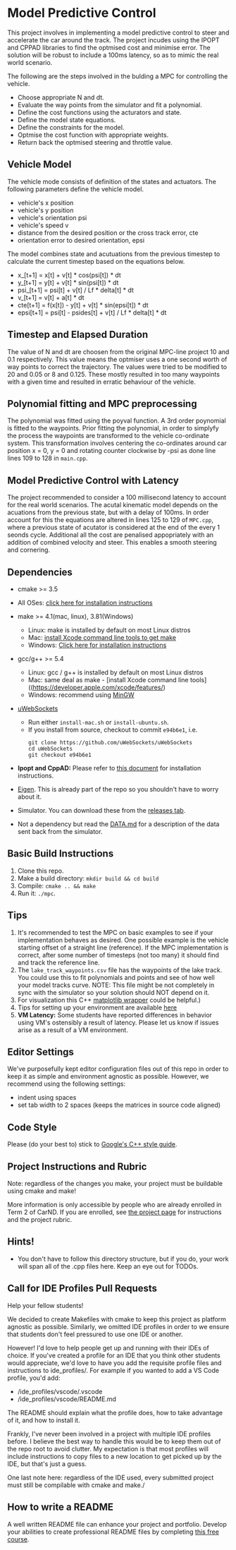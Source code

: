 # Model Predictive Control

This project involves in implementing a model predictive control to steer and accelerate the car around the track. The project incudes using the IPOPT and CPPAD libraries to find the optmised cost and minimise error. The solution will be robust to include a 100ms latency, so as to mimic the real world scenario.

The following are the steps involved in the bulding a MPC for controlling the vehicle.

- Choose appropriate N and dt.
- Evaluate the way points from the simulator and fit a polynomial.
- Define the cost functions using the acturators and state.
- Define the model state equations.
- Define the constraints for the model.
- Optmise the cost function with appropriate weights.
- Return back the optmised steering and throttle value.

## Vehicle Model

The vehicle mode consists of definition of the states and actuators. The following parameters define the vehicle model.

- vehicle's x position
- vehicle's y position
- vehicle's orientation psi
- vehicle's speed v
- distance from the desired position or the cross track error, cte
- orientation error to desired orientation, epsi

The model combines state and acutuations from the previous timestep to calculate the current timestep based on the equations below.

- x_[t+1] = x[t] + v[t] * cos(psi[t]) * dt
- y_[t+1] = y[t] + v[t] * sin(psi[t]) * dt
- psi_[t+1] = psi[t] + v[t] / Lf * delta[t] * dt
- v_[t+1] = v[t] + a[t] * dt
- cte[t+1] = f(x[t]) - y[t] + v[t] * sin(epsi[t]) * dt
- epsi[t+1] = psi[t] - psides[t] + v[t] / Lf * delta[t] * dt

## Timestep and Elapsed Duration

The value of N and dt are choosen from the original MPC-line project 10 and 0.1 respectively. This value means the optmiser uses a one second worth of way points to correct the trajectory. The values were tried to be modified to 20 and 0.05 or 8 and 0.125. These mostly resulted in too many waypoints with a given time and resulted in erratic behaviour of the vehicle.

## Polynomial fitting and MPC preprocessing

The polynomial was fitted using the poyval function. A 3rd order poynomial is fitted to the waypoints. Prior fitting the polynomial, in order to simplyfy the process the waypoints are transformed to the vehicle co-ordinate system. This transformation involves centering the co-ordinates around car position x = 0, y = 0 and rotating counter clockwise by -psi as done line lines 109 to 128 in `main.cpp`.

## Model Predictive Control with Latency

The project recommended to consider a 100 millisecond latency to account for the real world scenarios. The acutal kinematic model depends on the acuations from the previous state, but with a delay of 100ms. In order account for this the equations are altered in lines 125 to 129 of `MPC.cpp`, where a previous state of acutator is considered at the end of the every 1 seonds cycle. Additional all the cost are penalised appopriately with an addition of combined velocity and steer. This enables a smooth steering and cornering.

## Dependencies

* cmake >= 3.5
 * All OSes: [click here for installation instructions](https://cmake.org/install/)
* make >= 4.1(mac, linux), 3.81(Windows)
  * Linux: make is installed by default on most Linux distros
  * Mac: [install Xcode command line tools to get make](https://developer.apple.com/xcode/features/)
  * Windows: [Click here for installation instructions](http://gnuwin32.sourceforge.net/packages/make.htm)
* gcc/g++ >= 5.4
  * Linux: gcc / g++ is installed by default on most Linux distros
  * Mac: same deal as make - [install Xcode command line tools]((https://developer.apple.com/xcode/features/)
  * Windows: recommend using [MinGW](http://www.mingw.org/)
* [uWebSockets](https://github.com/uWebSockets/uWebSockets)
  * Run either `install-mac.sh` or `install-ubuntu.sh`.
  * If you install from source, checkout to commit `e94b6e1`, i.e.
    ```
    git clone https://github.com/uWebSockets/uWebSockets
    cd uWebSockets
    git checkout e94b6e1
    ```

* **Ipopt and CppAD:** Please refer to [this document](https://github.com/udacity/CarND-MPC-Project/blob/master/install_Ipopt_CppAD.md) for installation instructions.
* [Eigen](http://eigen.tuxfamily.org/index.php?title=Main_Page). This is already part of the repo so you shouldn't have to worry about it.
* Simulator. You can download these from the [releases tab](https://github.com/udacity/self-driving-car-sim/releases).
* Not a dependency but read the [DATA.md](./DATA.md) for a description of the data sent back from the simulator.


## Basic Build Instructions

1. Clone this repo.
2. Make a build directory: `mkdir build && cd build`
3. Compile: `cmake .. && make`
4. Run it: `./mpc`.

## Tips

1. It's recommended to test the MPC on basic examples to see if your implementation behaves as desired. One possible example
is the vehicle starting offset of a straight line (reference). If the MPC implementation is correct, after some number of timesteps
(not too many) it should find and track the reference line.
2. The `lake_track_waypoints.csv` file has the waypoints of the lake track. You could use this to fit polynomials and points and see of how well your model tracks curve. NOTE: This file might be not completely in sync with the simulator so your solution should NOT depend on it.
3. For visualization this C++ [matplotlib wrapper](https://github.com/lava/matplotlib-cpp) could be helpful.)
4.  Tips for setting up your environment are available [here](https://classroom.udacity.com/nanodegrees/nd013/parts/40f38239-66b6-46ec-ae68-03afd8a601c8/modules/0949fca6-b379-42af-a919-ee50aa304e6a/lessons/f758c44c-5e40-4e01-93b5-1a82aa4e044f/concepts/23d376c7-0195-4276-bdf0-e02f1f3c665d)
5. **VM Latency:** Some students have reported differences in behavior using VM's ostensibly a result of latency.  Please let us know if issues arise as a result of a VM environment.

## Editor Settings

We've purposefully kept editor configuration files out of this repo in order to
keep it as simple and environment agnostic as possible. However, we recommend
using the following settings:

* indent using spaces
* set tab width to 2 spaces (keeps the matrices in source code aligned)

## Code Style

Please (do your best to) stick to [Google's C++ style guide](https://google.github.io/styleguide/cppguide.html).

## Project Instructions and Rubric

Note: regardless of the changes you make, your project must be buildable using
cmake and make!

More information is only accessible by people who are already enrolled in Term 2
of CarND. If you are enrolled, see [the project page](https://classroom.udacity.com/nanodegrees/nd013/parts/40f38239-66b6-46ec-ae68-03afd8a601c8/modules/f1820894-8322-4bb3-81aa-b26b3c6dcbaf/lessons/b1ff3be0-c904-438e-aad3-2b5379f0e0c3/concepts/1a2255a0-e23c-44cf-8d41-39b8a3c8264a)
for instructions and the project rubric.

## Hints!

* You don't have to follow this directory structure, but if you do, your work
  will span all of the .cpp files here. Keep an eye out for TODOs.

## Call for IDE Profiles Pull Requests

Help your fellow students!

We decided to create Makefiles with cmake to keep this project as platform
agnostic as possible. Similarly, we omitted IDE profiles in order to we ensure
that students don't feel pressured to use one IDE or another.

However! I'd love to help people get up and running with their IDEs of choice.
If you've created a profile for an IDE that you think other students would
appreciate, we'd love to have you add the requisite profile files and
instructions to ide_profiles/. For example if you wanted to add a VS Code
profile, you'd add:

* /ide_profiles/vscode/.vscode
* /ide_profiles/vscode/README.md

The README should explain what the profile does, how to take advantage of it,
and how to install it.

Frankly, I've never been involved in a project with multiple IDE profiles
before. I believe the best way to handle this would be to keep them out of the
repo root to avoid clutter. My expectation is that most profiles will include
instructions to copy files to a new location to get picked up by the IDE, but
that's just a guess.

One last note here: regardless of the IDE used, every submitted project must
still be compilable with cmake and make./

## How to write a README
A well written README file can enhance your project and portfolio.  Develop your abilities to create professional README files by completing [this free course](https://www.udacity.com/course/writing-readmes--ud777).
